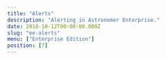 ```yaml
---
title: "Alerts"
description: "Alerting in Astronomer Enterprise."
date: 2018-10-12T00:00:00.000Z
slug: "ee-alerts"
menu: ["Enterprise Edition"]
position: [7]
---
```

